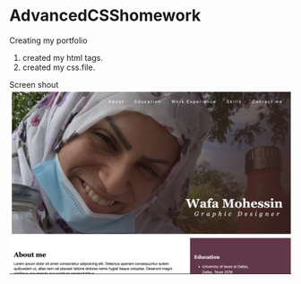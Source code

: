 # AdvancedCSShomework

Creating my portfolio 

1) created my html tags.
2) created my css.file.

Screen shout 
![Wafa Portfillio](./Portfolio/images/WafaPortfilio.png)




